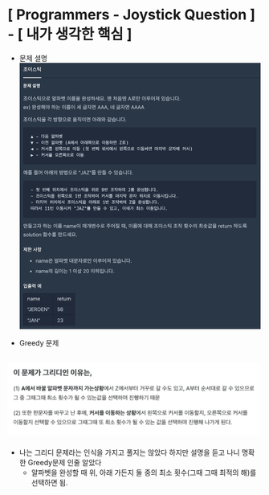 # [ Programmers - Joystick Question ] - [ 내가 생각한 핵심 ]
>
* 문제 셜명
![](2021-07-31-15-16-16.png)
>
* Greedy 문제
>
![](2021-08-02-12-08-22.png)
---
* 나는 그리디 문제라는 인식을 가지고 풀지는 않았다 하지만 설명을 듣고 나니 명확한 Greedy문제 인줄 알았다 
  - 알파벳을 완성할 때 위, 아래 가든지 둘 중의 최소 횟수(그때 그때 최적의 해)를 선택하면 됨.